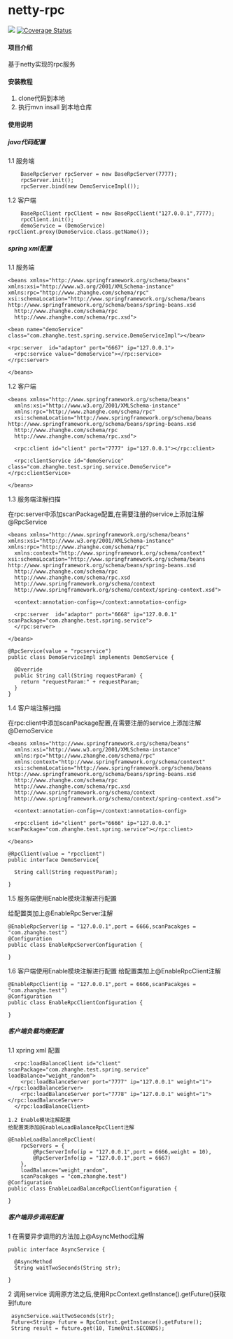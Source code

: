 # netty-rpc

![](https://www.travis-ci.org/SmallBoyO/NettyRpc.svg?branch=master)
[![Coverage Status](https://coveralls.io/repos/github/SmallBoyO/NettyRpc/badge.svg?branch=master)](https://coveralls.io/github/SmallBoyO/NettyRpc?branch=master)

#### 项目介绍
基于netty实现的rpc服务

#### 安装教程
1. clone代码到本地
2. 执行mvn insall 到本地仓库

#### 使用说明

##### java代码配置

1.1 服务端
```aidl
    BaseRpcServer rpcServer = new BaseRpcServer(7777);
    rpcServer.init();
    rpcServer.bind(new DemoServiceImpl());
```

1.2 客户端
```aidl
    BaseRpcClient rpcClient = new BaseRpcClient("127.0.0.1",7777);
    rpcClient.init();
    demoService = (DemoService) rpcClient.proxy(DemoService.class.getName());
```

##### spring xml配置

1.1 服务端
```aidl
<beans xmlns="http://www.springframework.org/schema/beans"
xmlns:xsi="http://www.w3.org/2001/XMLSchema-instance"
xmlns:rpc="http://www.zhanghe.com/schema/rpc"
xsi:schemaLocation="http://www.springframework.org/schema/beans http://www.springframework.org/schema/beans/spring-beans.xsd
  http://www.zhanghe.com/schema/rpc
  http://www.zhanghe.com/schema/rpc.xsd">

<bean name="demoService" class="com.zhanghe.test.spring.service.DemoServiceImpl"></bean>

<rpc:server  id="adaptor" port="6667" ip="127.0.0.1">
  <rpc:service value="demoService"></rpc:service>
</rpc:server>

</beans>
```

1.2 客户端
```aidl
<beans xmlns="http://www.springframework.org/schema/beans"
  xmlns:xsi="http://www.w3.org/2001/XMLSchema-instance"
  xmlns:rpc="http://www.zhanghe.com/schema/rpc"
  xsi:schemaLocation="http://www.springframework.org/schema/beans http://www.springframework.org/schema/beans/spring-beans.xsd
  http://www.zhanghe.com/schema/rpc
  http://www.zhanghe.com/schema/rpc.xsd">

  <rpc:client id="client" port="7777" ip="127.0.0.1"></rpc:client>

  <rpc:clientService id="demoService" class="com.zhanghe.test.spring.service.DemoService"></rpc:clientService>

</beans>
```

1.3 服务端注解扫描

在rpc:server中添加scanPackage配置,在需要注册的service上添加注解@RpcService

```aidl
<beans xmlns="http://www.springframework.org/schema/beans"
xmlns:xsi="http://www.w3.org/2001/XMLSchema-instance"
xmlns:rpc="http://www.zhanghe.com/schema/rpc"
  xmlns:context="http://www.springframework.org/schema/context"
xsi:schemaLocation="http://www.springframework.org/schema/beans http://www.springframework.org/schema/beans/spring-beans.xsd
  http://www.zhanghe.com/schema/rpc
  http://www.zhanghe.com/schema/rpc.xsd
  http://www.springframework.org/schema/context
  http://www.springframework.org/schema/context/spring-context.xsd">

  <context:annotation-config></context:annotation-config>

  <rpc:server  id="adaptor" port="6668" ip="127.0.0.1" scanPackage="com.zhanghe.test.spring.service">
  </rpc:server>

</beans>

@RpcService(value = "rpcservice")
public class DemoServiceImpl implements DemoService {

  @Override
  public String call(String requestParam) {
    return "requestParam:" + requestParam;
  }
}

```

1.4 客户端注解扫描

在rpc:client中添加scanPackage配置,在需要注册的service上添加注解@DemoService
```aidl
<beans xmlns="http://www.springframework.org/schema/beans"
  xmlns:xsi="http://www.w3.org/2001/XMLSchema-instance"
  xmlns:rpc="http://www.zhanghe.com/schema/rpc"
  xmlns:context="http://www.springframework.org/schema/context"
  xsi:schemaLocation="http://www.springframework.org/schema/beans http://www.springframework.org/schema/beans/spring-beans.xsd
  http://www.zhanghe.com/schema/rpc
  http://www.zhanghe.com/schema/rpc.xsd
  http://www.springframework.org/schema/context
  http://www.springframework.org/schema/context/spring-context.xsd">

  <context:annotation-config></context:annotation-config>

  <rpc:client id="client" port="6666" ip="127.0.0.1" scanPackage="com.zhanghe.test.spring.service"></rpc:client>

</beans>

@RpcClient(value = "rpcclient")
public interface DemoService{

  String call(String requestParam);

}
```
1.5 服务端使用Enable模块注解进行配置

给配置类加上@EnableRpcServer注解
```
@EnableRpcServer(ip = "127.0.0.1",port = 6666,scanPacakges = "com.zhanghe.test")
@Configuration
public class EnableRpcServerConfiguration {

}
``````
1.6 客户端使用Enable模块注解进行配置
给配置类加上@EnableRpcClient注解
```
@EnableRpcClient(ip = "127.0.0.1",port = 6666,scanPacakges = "com.zhanghe.test")
@Configuration
public class EnableRpcClientConfiguration {

}
```

##### 客户端负载均衡配置
1.1 xpring xml 配置
```
  <rpc:loadBalanceClient id="client" scanPackage="com.zhanghe.test.spring.service" loadBalance="weight_random">
    <rpc:loadBalanceServer port="7777" ip="127.0.0.1" weight="1"></rpc:loadBalanceServer>
    <rpc:loadBalanceServer port="7778" ip="127.0.0.1" weight="1"></rpc:loadBalanceServer>
  </rpc:loadBalanceClient>
```
```
1.2 Enable模块注解配置
给配置类添加@EnableLoadBalanceRpcClient注解
```
```
@EnableLoadBalanceRpcClient(
    rpcServers = {
        @RpcServerInfo(ip = "127.0.0.1",port = 6666,weight = 10),
        @RpcServerInfo(ip = "127.0.0.1",port = 6667)
    },
    loadBalance="weight_random",
    scanPacakges = "com.zhanghe.test")
@Configuration
public class EnableLoadBalanceRpcClientConfiguration {

}
```


##### 客户端异步调用配置

1 在需要异步调用的方法加上@AsyncMethod注解
```
public interface AsyncService {

  @AsyncMethod
  String waitTwoSeconds(String str);

}
```
2 调用service
调用原方法之后,使用RpcContext.getInstance().getFuture()获取到future
```
 asyncService.waitTwoSeconds(str);
 Future<String> future = RpcContext.getInstance().getFuture();
 String result = future.get(10, TimeUnit.SECONDS);
```

##### 